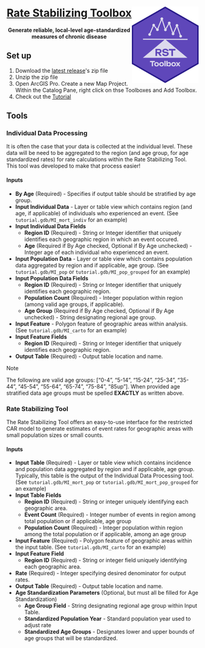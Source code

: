 <h1 align="center">
  <a href="https://github.com/CEHI-code-repos/RateStabilizingToolbox">
    Rate Stabilizing Toolbox<img src="logo/RSTToolbox_hexsticker.png" width = "175" height = "200" align="right" /> 
  </a>
</h1>

<p align="center">
  <strong>Generate reliable, local-level age-standardized measures of chronic disease </strong>
</p>

## Set up

1.  Download the [latest release](https://github.com/CEHI-code-repos/RateStabilizingToolbox/releases/latest)'s zip file
2.  Unzip the zip file
3.  Open ArcGIS Pro. Create a new Map Project. Within the Catalog Pane,
    right click on thse Toolboxes and Add Toolbox.
4.  Check out the [Tutorial](tutorial/tutorial.md)

## Tools

### Individual Data Processing

It is often the case that your data is collected at the individual
level. These data will be need to be aggregated to the region (and age
group, for age standardized rates) for rate calculations within the Rate
Stabilizing Tool. This tool was developed to make that process easier!

#### Inputs

- **By Age** (Required) - Specifies if output table should be stratified
  by age group.
- **Input Individual Data** - Layer or table view which contains region
  (and age, if applicable) of individuals who experienced an event. (See
  `tutorial.gdb/MI_mort_indiv` for an example)
- **Input Individual Data Fields**
  - **Region ID** (Required) - String or Integer identifier that
    uniquely identifies each geographic region in which an event
    occured.
  - **Age** (Required if By Age checked, Optional if By Age unchecked) -
    Integer age of each individual who experienced an event.
- **Input Population Data** - Layer or table view which contains
  population data aggregated by region and if applicable, age group.
  (See `tutorial.gdb/MI_pop` or `tutorial.gdb/MI_pop_grouped` for
  an example)
- **Input Population Data Fields**
  - **Region ID** (Required) - String or Integer identifier that
    uniquely identifies each geographic region.
  - **Population Count** (Required) - Integer population within region
    (among valid age groups, if applicable).
  - **Age Group** (Required if By Age checked, Optional if By Age
    unchecked) - String designating regional age group.
- **Input Feature** - Polygon feature of geographic areas
  within analysis. (See `tutorial.gdb/MI_carto` for an example) 
- **Input Feature Fields**
  - **Region ID** (Required) - String or Integer identifier that
    uniquely identifies each geographic region.
- **Output Table** (Required) - Output table location and name.

> [!NOTE]
>
> The following are valid age groups: \[“0-4”, “5-14”, “15-24”, “25-34”,
> “35-44”, “45-54”, “55-64”, “65-74”, “75-84”, “85up”\]. When provided age
> stratified data age groups must be spelled **EXACTLY** as written above.

### Rate Stabilizing Tool

The Rate Stabilizing Tool offers an easy-to-use interface for the
restricted CAR model to generate estimates of event rates for geographic
areas with small population sizes or small counts.

#### Inputs

- **Input Table** (Required) - Layer or table view which contains
  incidence and population data aggregated by region and if applicable,
  age group. Typically, this table is the output of the Individual Data
  Processing tool. (See `tutorial.gdb/MI_mort_pop` or
  `tutorial.gdb/MI_mort_pop_grouped` for an example)
- **Input Table Fields**
  - **Region ID** (Required) - String or integer uniquely identifying
    each geographic area.
  - **Event Count** (Required) - Integer number of events in region
    among total population or if applicable, age group
  - **Population Count** (Required) - Integer population within region
    among the total population or if applicable, among an age group
- **Input Feature** (Required) - Polygon feature of geographic areas
  within the input table. (See `tutorial.gdb/MI_carto` for an example)
- **Input Feature Field**
  - **Region ID** (Required) - String or integer field uniquely
    identifying each geographic area.
- **Rate** (Required) - Integer specifying desired denominator for
  output rates.
- **Output Table** (Required) - Output table location and name.
- **Age Standardization Parameters** (Optional, but must all be filled
  for Age Standardization)
  - **Age Group Field** - String designating regional age group within
    Input Table.
  - **Standardized Population Year** - Standard population year used to
    adjust rate
  - **Standardized Age Groups** - Designates lower and upper bounds of
    age groups that will be standardized.

